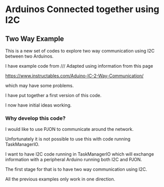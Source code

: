 # Arduinos Connected together using I2C

## Two Way Example

This is a new set of codes to explore two way communication using I2C between two Arduinos.

I have example code from /// Adapted using information from this page

https://www.instructables.com/Aduino-IC-2-Way-Communication/

which may have some problems.

I have put together a first version of this code.

I now have initial ideas working.

### Why develop this code?

I would like to use PJON to communicate around the network.

Unfortunately it is not possible to use this with code running TaskManagerIO.

I want to have I2C code running in TaskManagerIO which will exchange information with a peripheral Arduino running both I2C and PJON.

The first stage for that is to have two way communication using I2C.

All the previous examples only work in one direction.
